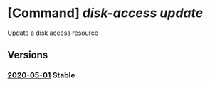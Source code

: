 # [Command] _disk-access update_

Update a disk access resource

## Versions

### [2020-05-01](/Resources/mgmt-plane/L3N1YnNjcmlwdGlvbnMve30vcmVzb3VyY2Vncm91cHMve30vcHJvdmlkZXJzL21pY3Jvc29mdC5jb21wdXRlL2Rpc2thY2Nlc3Nlcy97fQ==/2020-05-01.xml) **Stable**

<!-- mgmt-plane /subscriptions/{}/resourcegroups/{}/providers/microsoft.compute/diskaccesses/{} 2020-05-01 -->
